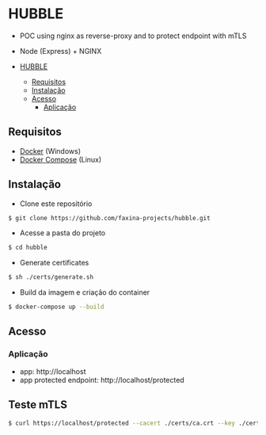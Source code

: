 # HUBBLE

- POC using nginx as reverse-proxy and to protect endpoint with mTLS
- Node (Express) + NGINX

- [HUBBLE](#hubble)
  - [Requisitos](#requisitos)
  - [Instalação](#instalação)
  - [Acesso](#acesso)
    - [Aplicação](#aplicação)

## Requisitos

- [Docker](https://www.docker.com/get-started) (Windows)
- [Docker Compose](https://docs.docker.com/compose/install/) (Linux)

## Instalação

- Clone este repositório

```bash
$ git clone https://github.com/faxina-projects/hubble.git
```

- Acesse a pasta do projeto

```bash
$ cd hubble
```

- Generate certificates

```bash
$ sh ./certs/generate.sh
```

- Build da imagem e criação do container

```bash
$ docker-compose up --build
```

## Acesso

### Aplicação

- app: http://localhost
- app protected endpoint: http://localhost/protected

## Teste mTLS

```bash
$ curl https://localhost/protected --cacert ./certs/ca.crt --key ./certs/client.key --cert ./certs/client.crt
```

